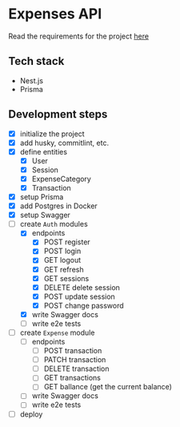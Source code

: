 # Expenses API

Read the requirements for the project [here](./Requirements.md)

## Tech stack

- Nest.js
- Prisma

## Development steps

- [x] initialize the project
- [x] add husky, commitlint, etc.
- [x] define entities
  - [x] User
  - [x] Session
  - [x] ExpenseCategory
  - [x] Transaction
- [x] setup Prisma
- [x] add Postgres in Docker
- [x] setup Swagger
- [ ] create `Auth` modules
  - [x] endpoints
    - [x] POST register
    - [x] POST login
    - [x] GET logout
    - [x] GET refresh
    - [x] GET sessions
    - [x] DELETE delete session
    - [x] POST update session
    - [x] POST change password
  - [x] write Swagger docs
  - [ ] write e2e tests
- [ ] create `Expense` module
  - [ ] endpoints
    - [ ] POST transaction
    - [ ] PATCH transaction
    - [ ] DELETE transaction
    - [ ] GET transactions
    - [ ] GET ballance (get the current balance)
  - [ ] write Swagger docs
  - [ ] write e2e tests
- [ ] deploy
